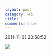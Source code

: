 ```yaml
---
layout: post
category: 사진
title: ''
comments: true
---
```

2011-11-03 20:58:52


![][link0]

  


[link0]:https://t1.daumcdn.net/cfile/tistory/2010F44E4EB281F616
